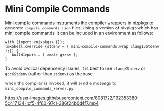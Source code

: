 # Mini Compile Commands

Mini compile commands instruments the compiler wrappers in nixpkgs to generate `compile_commands.json` files. Using a version of nixpkgs which has mini compile commands, it can be included in an environment as follows:

```
with (import <nixpkgs> {});
(mkShell.override {stdenv = ( mini-compile-commands.wrap clang13Stdenv );}) {
   buildInputs = [ cmake gtest ];
}
```

To avoid cyclical dependency issues, it is best to use `clangXStdenv` or `gccXStdenv` (rather than `stdenv`) as the base.

when the compiler is invoked, it will send a message to `mini_compile_commands_server.py`:

https://user-images.githubusercontent.com/8081722/192353380-5c417134-1cf5-4f60-97c1-386f24b0d4f7.mp4

